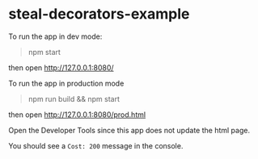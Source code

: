 # steal-decorators-example

To run the app in dev mode:

> npm start

then open http://127.0.0.1:8080/

To run the app in production mode
> npm run build && npm start

then open http://127.0.0.1:8080/prod.html

Open the Developer Tools since this app does not update the html page.

You should see a `Cost: 200` message in the console.
